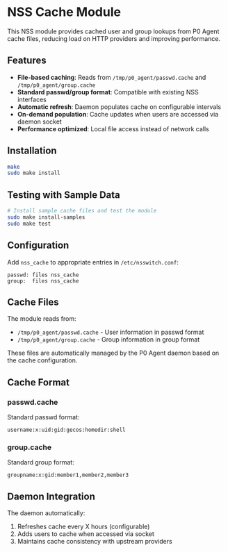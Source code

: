 # NSS Cache Module

This NSS module provides cached user and group lookups from P0 Agent cache files, reducing load on HTTP providers and improving performance.

## Features

- **File-based caching**: Reads from `/tmp/p0_agent/passwd.cache` and `/tmp/p0_agent/group.cache`
- **Standard passwd/group format**: Compatible with existing NSS interfaces
- **Automatic refresh**: Daemon populates cache on configurable intervals
- **On-demand population**: Cache updates when users are accessed via daemon socket
- **Performance optimized**: Local file access instead of network calls

## Installation

```bash
make
sudo make install
```

## Testing with Sample Data

```bash
# Install sample cache files and test the module
sudo make install-samples
sudo make test
```

## Configuration

Add `nss_cache` to appropriate entries in `/etc/nsswitch.conf`:

```
passwd: files nss_cache
group:  files nss_cache
```

## Cache Files

The module reads from:
- `/tmp/p0_agent/passwd.cache` - User information in passwd format
- `/tmp/p0_agent/group.cache` - Group information in group format

These files are automatically managed by the P0 Agent daemon based on the cache configuration.

## Cache Format

### passwd.cache
Standard passwd format:
```
username:x:uid:gid:gecos:homedir:shell
```

### group.cache  
Standard group format:
```
groupname:x:gid:member1,member2,member3
```

## Daemon Integration

The daemon automatically:
1. Refreshes cache every X hours (configurable)
2. Adds users to cache when accessed via socket
3. Maintains cache consistency with upstream providers